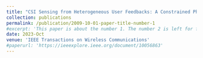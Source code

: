 ```yaml
---
title: "CSI Sensing from Heterogeneous User Feedbacks: A Constrained Phase Retrieval Approach"(https://ieeexplore.ieee.org/document/10056863)
collection: publications
permalink: /publication/2009-10-01-paper-title-number-1
#excerpt: 'This paper is about the number 1. The number 2 is left for future work.'
date: 2023-Oct
venue: 'IEEE Transactions on Wireless Communications'
#paperurl: 'https://ieeexplore.ieee.org/document/10056863'
---
```

